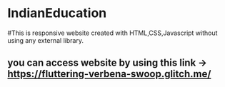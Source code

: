 # IndianEducation

#This is responsive website created with HTML,CSS,Javascript without using any external library.

## you can access website by using this link -> https://fluttering-verbena-swoop.glitch.me/
